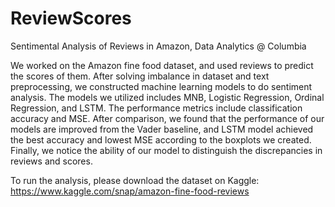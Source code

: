# ReviewScores
Sentimental Analysis of Reviews in Amazon, Data Analytics @ Columbia

We worked on the Amazon fine food dataset, and used reviews to predict the scores of them. After solving imbalance in dataset and text preprocessing, we constructed machine learning models to do sentiment analysis. The models we utilized includes MNB, Logistic Regression, Ordinal Regression, and LSTM. The performance metrics include classification accuracy and MSE. After comparison, we found that the performance of our models are improved from the Vader baseline, and LSTM model achieved the best accuracy and lowest MSE according to the boxplots we created. Finally, we notice the ability of our model to distinguish the discrepancies in reviews and scores.

To run the analysis, please download the dataset on Kaggle:
https://www.kaggle.com/snap/amazon-fine-food-reviews

